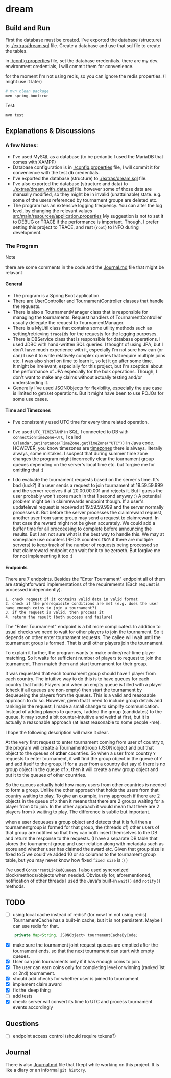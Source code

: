 # dream

## Build and Run
First the database must be created.
I've exported the database (structure) to [./extras/dream.sql](./extras/dream.sql) file.
Create a database and use that sql file to create the tables.

in [./config.properties](./config.properties) file, set the database credentials.
there are my dev. environment credentials, I will commit them for convenience.

for the moment I'm not using redis, so you can ignore the redis properties. (I might use it later)

```bash
# mvn clean package
mvn spring-boot:run
```
Test:
```bash
mvn test
```


## Explanations & Discussions
### A few Notes:
- I've used MySQL as a database (to be pedantic I used the MariaDB that comes with XAMPP)
- Database configuration is in [./config.properties](./config.properties) file, 
I will commit it for convenience with the test db credentials.
- I've exported the database (structure) to [./extras/dream.sql](./extras/dream.sql) file. 
- I've also exported the database (structure and data) to [./extras/dream_with_data.sql](./extras/dream_with_data.sql) file.
however some of those data are manually modified, so they might be in 
invalid (unattainable) state. e.g. some of the users referenced by tournament groups
are deleted etc. 
- The program has an extensive logging frequency. You can alter the log level, by changing the relevant values [src/main/resources/application.properties](src/main/resources/application.properties)
My suggestion is not to set it to DEBUG or TRACE if the performance is important.
Though, I prefer setting this project to TRACE, and rest (`root`) to INFO during development.

### The Program
> [!NOTE]  
> there are some comments in the code and the [Journal.md](Journal.md) file that might be relavant

#### General
- The program is a Spring Boot application. 
- There are UserController and TournamentController classes that handle the requests. 
- There is also a TournamentManager class that is responsible for managing the tournaments. Request handlers of TournamentController usually delegate the request to TournamentManager.
- There is a MyUtil class that contains some utility methods such as setting/retrieving `traceId`s for the requests for the logging purposes.
- There is DBService class that is responsible for database operations. I used JDBC with hand-written SQL queries. I thought of using JPA, but I don't have much experience with it, especially I'm not sure how can (or can) I use it to write relatively complex queries that require multiple joins etc. I was also short on time to learn it, so let it go after some time. \
It might be irrelevant, especially for this project, but I'm sceptical about the performance of JPA especially for the bulk operations. Though, I don't want to make any claims without actually testing and/or understanding it.
- Generally I've used JSONObjects for flexibility, especially the use case is
limited to get/set operations. But it might have been to use POJOs for some use cases. 

#### Time and Timezones
- I've consistently used UTC time for every time related operation.
- I've used `UTC_TIMESTAMP` in SQL, I connected to DB with `connectionTimeZone=UTC`,
I called `Calendar.getInstance(TimeZone.getTimeZone("UTC"))` in Java code.
HOWEVER, you know timezones are [timezones](https://www.zainrizvi.io/blog/falsehoods-programmers-believe-about-time-zones/) 
there is always, literally always, some mistakes. I suspect that during summer time zone
changes the program might incorrectly clear the tournament group queues depending
 on the server's local time etc. but forgive me for omitting that :)

- I do evaluate the tournament requests based on the server's time.
  It's bad (luck?) if a user sends a request to join tournament at 19.59.59.999 and the server
    receives it at 20.00.00.001 and rejects it. But I guess the user probably won't
    score much in that 1 second anyway :)
A potential problem might be in claimrewards endpoint though. If a user's updatelevel
request is received at 19.59.59.999 and the server normally processes it. But before
the server processes the claimreward request, another user from same group may send
a request to claimreward. In that case the reward might not be given accurately.
We could add a buffer time for all procceesing to complete before announcing the results. But I am not sure what is the best way to handle this. We may at someplace
use counters (REDIS counters `INCR` if there are multiple servers) to keep track of
the number of requests being processed so that claimreward endpoint can wait for
it to be zeroeth. But forgive me for not implementing it too :)


#### Endpoints
There are 7 endpoints. Besides the "Enter Tournament" endpoint all of them are straightforward implementations of the requirements (Each request is processed independently).
```
1. check request if it contains valid data in valid format
2. check if the prerequisite conditions are met (e.g. does the user have enough coins to join a tournament?)
3. if the request is valid, then process it
4. return the result (both success and failure)
```

The "Enter Tournament" endpoint is a bit more complicated.
In addition to usual checks we need to wait for other players to join the tournament.
So it depends on other enter tournament requests. The callee will wait until the tournament group is formed. That is until other players join the tournament.

To explain it further, the program wants to make online/real-time player matching.
So it waits for sufficient number of players to request to join the tournament. 
Then match them and start tournament for their group.

It was requested that each tournament group should have 1 player from each country.
The intuitive way to do this is to have queues for each country that holds Players
and when an empty queue is filled with a player (check if all queues are non-empty)
then start the tournament by dequeueing the players from the queues. 
This is a valid and reasoaable approach to do so. However, given that I need to 
include group details and ranking in the request, I made a small change to simplify
communication. Instead of adding players to queues, I added the group (candidates) to the queue.
It may sound a bit counter-intuitive and weird at first, but it is actually a reasonable
approach (at least reasonable to some people -me). 

I hope the following description will make it clear.

At the very first request to enter tournament coming from user of country `X`,
the program will create a TournamentGroup (JSON)object and put that object to the 
queues of **other** countries. So when a user from country `Y` requests to enter tournament,
it will find the group object in the queue of `Y` and add itself to the group.
If for a user from a country (let say `X`) there is no group object in the queue of `X`,
then it will create a new group object and put it to the queues of other countries.


So the queues actually hold how many users from other countries is needed to form a group.
Unlike the other approach that holds the users from that country waiting to play. 
To give an example, in my approach if there are 2 objects in the queue of `X` then it means
that there are 2 groups waiting for a player from `X` to join. In the other approach it would mean
that there are 2 players from `X` waiting to play. The difference is subtle but important.

when a user dequeues a group object and detects that it is full then a tournamentgroup is formed
for that group, the (threads of) other users of that group are notified so that they can both 
insert themselves to the DB and return the response to the requests. (I have a separate DB table that stores the tournament group and user relation along with metadata such as score and whether user has claimed the award etc. Given that group size is fixed to 5 we could've added 10 or so columns to the tournament group table, but you may never know how fixed `fixed size` is :) )

I've used `ConcurrentLinkedQueue`s. I also used syncronized block/methods/objects when needed. Obviously for, aforementioned, notification of other threads
I used the Java's built-in `wait()` and `notify()` methods. 



## TODO
- [ ] using local cache instead of redis? (for now I'm not using redis)
TournamentCache has a built-in cache, but it is not persistent. Maybe I can use redis for that.
```java
    private Map<String, JSONObject> tournamentCacheByCode;
```
- [x] make sure the tournament joint request queues are emptied after the tournament ends.
so that the next tournament can start with empty queues.
- [x] User can join tournaments only if it has enough coins to join.
- [x] The user can earn coins only for completing level or winning (ranked 1st or 2nd) tournament.
- [x] should add checks for whether user is joined to tournament
- [x] implement claim award
- [x] fix the sleep thing
- [ ] add tests 
- [x] check: server will convert its time to UTC and process tournament events accordingly

## Questions
- [ ] endpoint access control (should require tokens?)

## Journal
There is also [Journal.md](Journal.md) file that I kept while working on this project. 
It is like a diary or an informal `git history`.